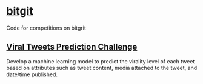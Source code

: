 # [bitgit](https://bitgrit.net/)
Code for competitions on bitgrit

## [Viral Tweets Prediction Challenge](https://bitgrit.net/competition/12)
Develop a machine learning model to predict the virality level of each tweet based on attributes such as tweet content, media attached to the tweet, and date/time published.

